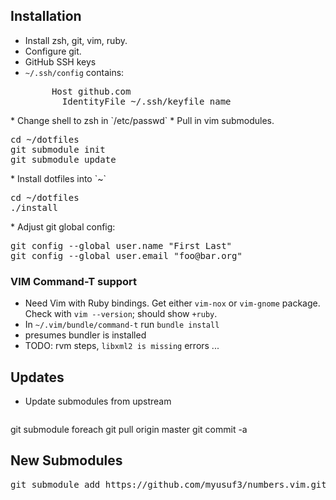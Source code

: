 Installation
------------
* Install zsh, git, vim, ruby.
* Configure git.
 * GitHub SSH keys
 * `~/.ssh/config` contains:
   <pre>
        Host github.com
          IdentityFile ~/.ssh/keyfile_name
</pre>
* Change shell to zsh in `/etc/passwd`
* Pull in vim submodules.
   <pre>
cd ~/dotfiles
git submodule init
git submodule update
</pre>
* Install dotfiles into `~`
   <pre>
cd ~/dotfiles
./install
</pre>
* Adjust git global config:
   <pre>
git config --global user.name "First Last"
git config --global user.email "foo@bar.org"
</pre>

### VIM Command-T support
* Need Vim with Ruby bindings. Get either `vim-nox` or `vim-gnome` package. Check with `vim --version`; should show `+ruby`.
* In `~/.vim/bundle/command-t` run `bundle install`
 * presumes bundler is installed
 * TODO: rvm steps, `libxml2 is missing` errors ...

Updates
-------
* Update submodules from upstream
    <pre>
git submodule foreach git pull origin master
git commit -a
</pre>

New Submodules
--------------
   <pre>
git submodule add https://github.com/myusuf3/numbers.vim.git vim/bundle/numbers
</pre>